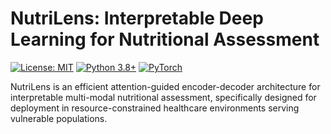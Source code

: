 # NutriLens: Interpretable Deep Learning for Nutritional Assessment

[![License: MIT](https://img.shields.io/badge/License-MIT-yellow.svg)](https://opensource.org/licenses/MIT)
[![Python 3.8+](https://img.shields.io/badge/python-3.8+-blue.svg)](https://www.python.org/downloads/)
[![PyTorch](https://img.shields.io/badge/PyTorch-1.12+-red.svg)](https://pytorch.org/)

NutriLens is an efficient attention-guided encoder-decoder architecture for interpretable multi-modal nutritional assessment, specifically designed for deployment in resource-constrained healthcare environments serving vulnerable populations.
